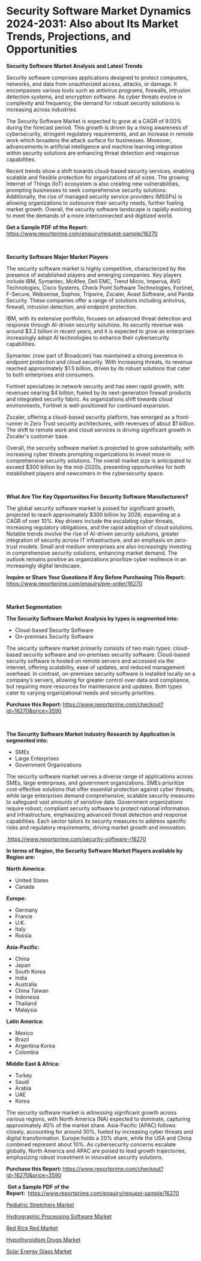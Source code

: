 <p><h1>Security Software Market Dynamics 2024-2031: Also about Its Market Trends, Projections, and Opportunities</h1></p><p><strong>Security Software Market Analysis and Latest Trends</strong></p>
<p><p>Security software comprises applications designed to protect computers, networks, and data from unauthorized access, attacks, or damage. It encompasses various tools such as antivirus programs, firewalls, intrusion detection systems, and encryption software. As cyber threats evolve in complexity and frequency, the demand for robust security solutions is increasing across industries.</p><p>The Security Software Market is expected to grow at a CAGR of 9.00% during the forecast period. This growth is driven by a rising awareness of cybersecurity, stringent regulatory requirements, and an increase in remote work which broadens the attack surface for businesses. Moreover, advancements in artificial intelligence and machine learning integration within security solutions are enhancing threat detection and response capabilities.</p><p>Recent trends show a shift towards cloud-based security services, enabling scalable and flexible protection for organizations of all sizes. The growing Internet of Things (IoT) ecosystem is also creating new vulnerabilities, prompting businesses to seek comprehensive security solutions. Additionally, the rise of managed security service providers (MSSPs) is allowing organizations to outsource their security needs, further fueling market growth. Overall, the security software landscape is rapidly evolving to meet the demands of a more interconnected and digitized world.</p></p>
<p><strong>Get a Sample PDF of the Report:&nbsp;</strong> <a href="https://www.reportprime.com/enquiry/request-sample/16270?utm_campaign=950&utm_medium=2&utm_source=Github&utm_content=ia&utm_term=02122024&utm_id=security-software">https://www.reportprime.com/enquiry/request-sample/16270</a></p>
<p>&nbsp;</p>
<p><strong>Security Software Major Market Players</strong></p>
<p><p>The security software market is highly competitive, characterized by the presence of established players and emerging companies. Key players include IBM, Symantec, McAfee, Dell EMC, Trend Micro, Imperva, AVG Technologies, Cisco Systems, Check Point Software Technologies, Fortinet, F-Secure, Websense, Sophos, Tripwire, Zscaler, Avast Software, and Panda Security. These companies offer a range of solutions including antivirus, firewall, intrusion detection, and endpoint protection.</p><p>IBM, with its extensive portfolio, focuses on advanced threat detection and response through AI-driven security solutions. Its security revenue was around $3.2 billion in recent years, and it is expected to grow as enterprises increasingly adopt AI technologies to enhance their cybersecurity capabilities.</p><p>Symantec (now part of Broadcom) has maintained a strong presence in endpoint protection and cloud security. With increasing threats, its revenue reached approximately $1.5 billion, driven by its robust solutions that cater to both enterprises and consumers.</p><p>Fortinet specializes in network security and has seen rapid growth, with revenues nearing $4 billion, fueled by its next-generation firewall products and integrated security fabric. As organizations shift towards cloud environments, Fortinet is well-positioned for continued expansion.</p><p>Zscaler, offering a cloud-based security platform, has emerged as a front-runner in Zero Trust security architectures, with revenues of about $1 billion. The shift to remote work and cloud services is driving significant growth in Zscaler's customer base.</p><p>Overall, the security software market is projected to grow substantially, with increasing cyber threats prompting organizations to invest more in comprehensive security solutions. The overall market size is anticipated to exceed $300 billion by the mid-2020s, presenting opportunities for both established players and newcomers in the cybersecurity space.</p></p>
<p>&nbsp;</p>
<p><strong>What Are The Key Opportunities For Security Software Manufacturers?</strong></p>
<p><p>The global security software market is poised for significant growth, projected to reach approximately $300 billion by 2026, expanding at a CAGR of over 10%. Key drivers include the escalating cyber threats, increasing regulatory obligations, and the rapid adoption of cloud solutions. Notable trends involve the rise of AI-driven security solutions, greater integration of security across IT infrastructure, and an emphasis on zero-trust models. Small and medium enterprises are also increasingly investing in comprehensive security solutions, enhancing market demand. The outlook remains positive as organizations prioritize cyber resilience in an increasingly digital landscape.</p></p>
<p><strong>Inquire or Share Your Questions If Any Before Purchasing This Report:</strong> <a href="https://www.reportprime.com/enquiry/pre-order/16270?utm_campaign=950&utm_medium=2&utm_source=Github&utm_content=ia&utm_term=02122024&utm_id=security-software">https://www.reportprime.com/enquiry/pre-order/16270</a></p>
<p>&nbsp;</p>
<p><strong>Market Segmentation</strong></p>
<p><strong>The Security Software Market Analysis by types is segmented into:</strong></p>
<p><ul><li>Cloud-based Security Software</li><li>On-premises Security Software</li></ul></p>
<p><p>The security software market primarily consists of two main types: cloud-based security software and on-premises security software. Cloud-based security software is hosted on remote servers and accessed via the internet, offering scalability, ease of updates, and reduced management overhead. In contrast, on-premises security software is installed locally on a company’s servers, allowing for greater control over data and compliance, but requiring more resources for maintenance and updates. Both types cater to varying organizational needs and security priorities.</p></p>
<p><strong>Purchase this Report:&nbsp;</strong><a href="https://www.reportprime.com/checkout?id=16270&price=3590&utm_campaign=950&utm_medium=2&utm_source=Github&utm_content=ia&utm_term=02122024&utm_id=security-software">https://www.reportprime.com/checkout?id=16270&price=3590</a></p>
<p>&nbsp;</p>
<p><strong>The Security Software Market Industry Research by Application is segmented into:</strong></p>
<p><ul><li>SMEs</li><li>Large Enterprises</li><li>Government Organizations</li></ul></p>
<p><p>The security software market serves a diverse range of applications across SMEs, large enterprises, and government organizations. SMEs prioritize cost-effective solutions that offer essential protection against cyber threats, while large enterprises demand comprehensive, scalable security measures to safeguard vast amounts of sensitive data. Government organizations require robust, compliant security software to protect national information and infrastructure, emphasizing advanced threat detection and response capabilities. Each sector tailors its security measures to address specific risks and regulatory requirements, driving market growth and innovation.</p></p>
<p><a href="https://www.reportprime.com/security-software-r16270?utm_campaign=950&utm_medium=2&utm_source=Github&utm_content=ia&utm_term=02122024&utm_id=security-software">&nbsp;https://www.reportprime.com/security-software-r16270</a></p>
<p><strong>In terms of Region, the Security Software Market Players available by Region are:</strong></p>
<p>
    <p> <strong> North America: </strong>
        <ul>
            <li>United States</li>
            <li>Canada</li>
        </ul>
        </p> 
    <p> <strong> Europe: </strong>
        <ul>
            <li>Germany</li>
            <li>France</li>
            <li>U.K.</li>
            <li>Italy</li>
            <li>Russia</li>
        </ul>
        </p> 
    <p> <strong> Asia-Pacific: </strong>
        <ul>
            <li>China</li>
            <li>Japan</li>
            <li>South Korea</li>
            <li>India</li>
            <li>Australia</li>
            <li>China Taiwan</li>
            <li>Indonesia</li>
            <li>Thailand</li>
            <li>Malaysia</li>
        </ul>
        </p> 
    <p> <strong> Latin America: </strong>
        <ul>
            <li>Mexico</li>
            <li>Brazil</li>
            <li>Argentina Korea</li>
            <li>Colombia</li>
        </ul>
        </p> 
    <p> <strong> Middle East & Africa: </strong>
        <ul>
            <li>Turkey</li>
            <li>Saudi</li>
            <li>Arabia</li>
            <li>UAE</li>
            <li>Korea</li>
        </ul>
    </p>
    </p>
<p><p>The security software market is witnessing significant growth across various regions, with North America (NA) expected to dominate, capturing approximately 40% of the market share. Asia-Pacific (APAC) follows closely, accounting for around 30%, fueled by increasing cyber threats and digital transformation. Europe holds a 20% share, while the USA and China combined represent about 10%. As cybersecurity concerns escalate globally, North America and APAC are poised to lead growth trajectories, emphasizing robust investment in innovative security solutions.</p></p>
<p><strong>Purchase this Report: </strong><a href="https://www.reportprime.com/checkout?id=16270&price=3590&utm_campaign=950&utm_medium=2&utm_source=Github&utm_content=ia&utm_term=02122024&utm_id=security-software">https://www.reportprime.com/checkout?id=16270&price=3590</a></p>
<p>&nbsp;<strong>Get a Sample PDF of the Report:&nbsp;&nbsp;</strong><a href="https://www.reportprime.com/enquiry/request-sample/16270?utm_campaign=950&utm_medium=2&utm_source=Github&utm_content=ia&utm_term=02122024&utm_id=security-software">https://www.reportprime.com/enquiry/request-sample/16270</a></p>
<p><strong></strong></p>
<p><p><a href="https://www.linkedin.com/pulse/acomprehensive-analysis-pediatric-stretchers-market-covering-djh1e?utm_campaign=950&utm_medium=2&utm_source=Github&utm_content=ia&utm_term=02122024&utm_id=security-software">Pediatric Stretchers Market</a></p><p><a href="https://github.com/lashaunm5st/Market-Research-Report-List-1/blob/main/hydrographic-processing-software-market.md?utm_campaign=950&utm_medium=2&utm_source=Github&utm_content=ia&utm_term=02122024&utm_id=security-software">Hydrographic Processing Software Market</a></p><p><a href="https://issuu.com/reportprime-2/docs/red-rice-red-market-size-2030.pptx?utm_campaign=950&utm_medium=2&utm_source=Github&utm_content=ia&utm_term=02122024&utm_id=security-software">Red Rice Red Market</a></p><p><a href="https://www.linkedin.com/pulse/hypothyroidism-drugs-market-outlook-from-2024-2031-trends-wz0ie?utm_campaign=950&utm_medium=2&utm_source=Github&utm_content=ia&utm_term=02122024&utm_id=security-software">Hypothyroidism Drugs Market</a></p><p><a href="https://issuu.com/reportprime-2/docs/solar-energy-glass-market-size-2030.pptx?utm_campaign=950&utm_medium=2&utm_source=Github&utm_content=ia&utm_term=02122024&utm_id=security-software">Solar Energy Glass Market</a></p></p>